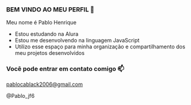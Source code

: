### BEM VINDO AO MEU PERFIL 🧡

Meu nome é Pablo Henrique

- Estou estudando na Alura
- Estou me desenvolvendo na linguagem JavaScript
- Utilizo esse espaço para minha organização e compartilhamento dos meu projetos desenvolvidos
 ### Você pode entrar em contato comigo 📫

pablocablack2006@gmail.com

@Pablo_jf6
